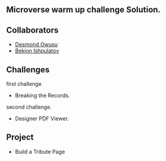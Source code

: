 ## Microverse warm up challenge Solution.

## Collaborators 

- [Desmond Owusu](https://github.com/Owusu-Desmond)
- [Bekjon Ishpulatov](https://github.com/bekjon-me)

## Challenges 
 first challenge 
 - Breaking the Records.

 second challenge.
 - Designer PDF Viewer.

## Project
- Build a Tribute Page
